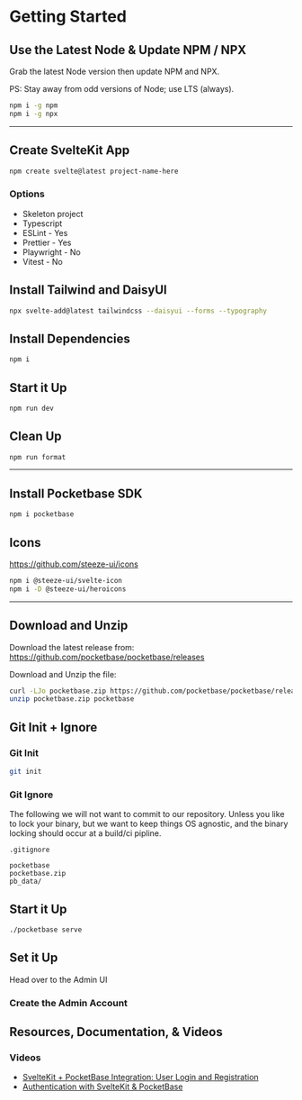 # Getting Started

## Use the Latest Node & Update NPM / NPX

Grab the latest Node version then update NPM and NPX.

PS: Stay away from odd versions of Node; use LTS (always).

```bash
npm i -g npm
npm i -g npx
```

---

## Create SvelteKit App

```bash
npm create svelte@latest project-name-here
```

### Options

- Skeleton project
- Typescript
- ESLint - Yes
- Prettier - Yes
- Playwright - No
- Vitest - No

## Install Tailwind and DaisyUI

```bash
npx svelte-add@latest tailwindcss --daisyui --forms --typography
```

## Install Dependencies

```bash
npm i
```

## Start it Up

```bash
npm run dev
```

## Clean Up

```bash
npm run format
```

---

## Install Pocketbase SDK

```bash
npm i pocketbase
```

## Icons

<https://github.com/steeze-ui/icons>

```bash
npm i @steeze-ui/svelte-icon
npm i -D @steeze-ui/heroicons
```

---

## Download and Unzip

Download the latest release from:
https://github.com/pocketbase/pocketbase/releases

Download and Unzip the file:

```bash
curl -LJo pocketbase.zip https://github.com/pocketbase/pocketbase/releases/download/v0.11.3/pocketbase_0.11.3_linux_amd64.zip
unzip pocketbase.zip pocketbase
```

## Git Init + Ignore

### Git Init

```bash
git init
```

### Git Ignore

The following we will not want to commit to our repository. Unless you like to lock your binary, but we want to keep things OS agnostic, and the binary locking should occur at a build/ci pipline.

`.gitignore`

```
pocketbase
pocketbase.zip
pb_data/
```

## Start it Up

```bash
./pocketbase serve
```

## Set it Up

Head over to the Admin UI

### Create the Admin Account

## Resources, Documentation, & Videos

### Videos

- [SvelteKit + PocketBase Integration: User Login and Registration](https://www.youtube.com/watch?v=AxPB3e-3yEM)
- [Authentication with SvelteKit & PocketBase](https://www.youtube.com/watch?v=doDKaKDvB30)

```

```
